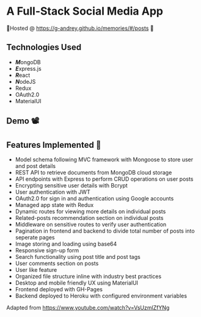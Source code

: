 # A Full-Stack Social Media App 

🌟Hosted @ https://g-andrey.github.io/memories/#/posts 🌟

## Technologies Used 
- ***M***ongoDB
- ***E***xpress.js
- ***R***eact
- ***N***odeJS
- Redux
- OAuth2.0
- MaterialUI

## Demo 📽️

## Features Implemented 🎉
- Model schema following MVC framework with Mongoose to store user and post details
- REST API to retrieve documents from MongoDB cloud storage
- API endpoints with Express to perform CRUD operations on user posts
- Encrypting sensitive user details with Bcrypt
- User authentication with JWT
- OAuth2.0 for sign in and authentication using Google accounts
- Managed app state with Redux
- Dynamic routes for viewing more details on individual posts
- Related-posts recommendation section on individual posts
- Middleware on sensitive routes to verify user authentication
- Pagination in frontend and backend to divide total number of posts into seperate pages
- Image storing and loading using base64
- Responsive sign-up form
- Search functionality using post title and post tags
- User comments section on posts
- User like feature
- Organized file structure inline with industry best practices
- Desktop and mobile friendly UX using MaterialUI
- Frontend deployed with GH-Pages
- Backend deployed to Heroku with configured environment variables

Adapted from https://www.youtube.com/watch?v=VsUzmlZfYNg
